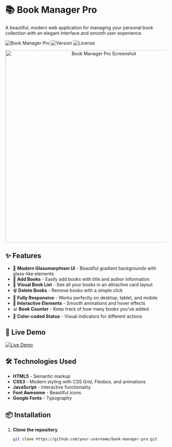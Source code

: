 # 📚 Book Manager Pro

A beautiful, modern web application for managing your personal book collection with an elegant interface and smooth user experience.

![Book Manager Pro](https://img.shields.io/badge/Book%20Manager-Pro-brightgreen)
![Version](https://img.shields.io/badge/version-2.0-blue)
![License](https://img.shields.io/badge/license-MIT-green)

<div align="center">
  <img src="https://via.placeholder.com/800x400/667eea/ffffff?text=Book+Manager+Pro" alt="Book Manager Pro Screenshot" width="600"/>
</div>

## ✨ Features

- 🎨 **Modern Glassmorphism UI** - Beautiful gradient backgrounds with glass-like elements
- 📖 **Add Books** - Easily add books with title and author information
- 👀 **Visual Book List** - See all your books in an attractive card layout
- 🗑️ **Delete Books** - Remove books with a simple click
- 📱 **Fully Responsive** - Works perfectly on desktop, tablet, and mobile
- 🎯 **Interactive Elements** - Smooth animations and hover effects
- 📊 **Book Counter** - Keep track of how many books you've added
- 🌈 **Color-coded Status** - Visual indicators for different actions

## 🚀 Live Demo

[![Live Demo](https://img.shields.io/badge/Live-Demo-brightgreen?style=for-the-badge)](https://your-username.github.io/book-manager-pro/)

## 🛠️ Technologies Used

- **HTML5** - Semantic markup
- **CSS3** - Modern styling with CSS Grid, Flexbox, and animations
- **JavaScript** - Interactive functionality
- **Font Awesome** - Beautiful icons
- **Google Fonts** - Typography

## 📦 Installation

1. **Clone the repository**
   ```bash
   git clone https://github.com/your-username/book-manager-pro.git